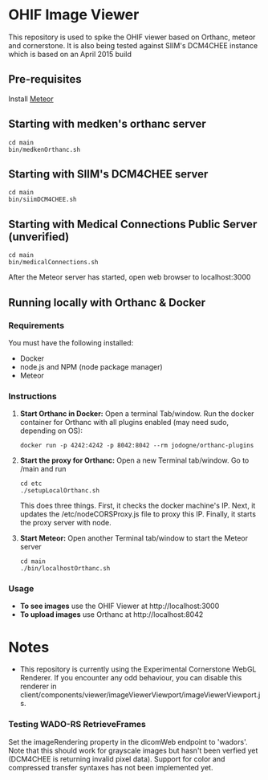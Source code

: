 # OHIF Image Viewer
This repository is used to spike the OHIF viewer based on Orthanc, meteor and cornerstone.  It is also being tested
against SIIM's DCM4CHEE instance which is based on an April 2015 build

## Pre-requisites
Install [Meteor](https://www.meteor.com/)

## Starting with medken's orthanc server
````
cd main
bin/medkenOrthanc.sh
````

## Starting with SIIM's DCM4CHEE server
````
cd main
bin/siimDCM4CHEE.sh
````

## Starting with Medical Connections Public Server (unverified)
````
cd main
bin/medicalConnections.sh
````

After the Meteor server has started, open web browser to localhost:3000

## Running locally with Orthanc & Docker
### Requirements
You must have the following installed:
- Docker
- node.js and NPM (node package manager)
- Meteor

### Instructions
1. **Start Orthanc in Docker:** Open a terminal Tab/window. Run the docker container for Orthanc with all plugins enabled (may need sudo, depending on OS):
    ````
    docker run -p 4242:4242 -p 8042:8042 --rm jodogne/orthanc-plugins
    ````

2. **Start the proxy for Orthanc:** Open a new Terminal tab/window. Go to /main and run
    ````
    cd etc
    ./setupLocalOrthanc.sh
    ````
    This does three things. First, it checks the docker machine's IP. Next, it updates the /etc/nodeCORSProxy.js file to proxy this IP. Finally, it starts the proxy server with node.

3. **Start Meteor:** Open another Terminal tab/window to start the Meteor server
    ````
    cd main
    ./bin/localhostOrthanc.sh
    ````

### Usage
- **To see images** use the OHIF Viewer at http://localhost:3000
- **To upload images** use Orthanc at http://localhost:8042

# Notes

- This repository is currently using the Experimental Cornerstone WebGL Renderer. If you encounter any odd behaviour, you can disable this renderer in client/components/viewer/imageViewerViewport/imageViewerViewport.js.

### Testing WADO-RS RetrieveFrames
Set the imageRendering property in the dicomWeb endpoint to 'wadors'.  Note that this should work for grayscale images
but hasn't been verfied yet (DCM4CHEE is returning invalid pixel data).  Support for color and compressed transfer
syntaxes has not been implemented yet.
